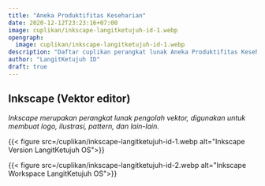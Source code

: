 ```yaml
---
title: "Aneka Produktifitas Keseharian"
date: 2020-12-12T23:23:16+07:00
image: cuplikan/inkscape-langitketujuh-id-1.webp
opengraph:
  image: cuplikan/inkscape-langitketujuh-id-1.webp
description: "Daftar cuplikan perangkat lunak Aneka Produktifitas Keseharian di LangitKetujuh OS"
author: "LangitKetujuh ID"
draft: true
---
```


## Inkscape (Vektor editor)

_Inkscape merupakan perangkat lunak pengolah vektor, digunakan untuk membuat logo, ilustrasi, pattern, dan lain-lain._

{{< figure src=/cuplikan/inkscape-langitketujuh-id-1.webp alt="Inkscape Version LangitKetujuh OS">}}

{{< figure src=/cuplikan/inkscape-langitketujuh-id-2.webp alt="Inkscape Workspace LangitKetujuh OS">}}
